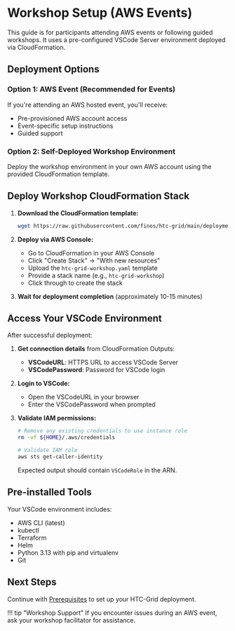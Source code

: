 # Workshop Setup (AWS Events)

This guide is for participants attending AWS events or following guided workshops. It uses a pre-configured VSCode Server environment deployed via CloudFormation.

## Deployment Options

### Option 1: AWS Event (Recommended for Events)
If you're attending an AWS hosted event, you'll receive:
- Pre-provisioned AWS account access
- Event-specific setup instructions
- Guided support

### Option 2: Self-Deployed Workshop Environment
Deploy the workshop environment in your own AWS account using the provided CloudFormation template.

## Deploy Workshop CloudFormation Stack

1. **Download the CloudFormation template:**
   ```bash
   wget https://raw.githubusercontent.com/finos/htc-grid/main/deployment/workshop/htc-grid-workshop.yaml
   ```

2. **Deploy via AWS Console:**
   - Go to CloudFormation in your AWS Console
   - Click "Create Stack" → "With new resources"
   - Upload the `htc-grid-workshop.yaml` template
   - Provide a stack name (e.g., `htc-grid-workshop`)
   - Click through to create the stack

3. **Wait for deployment completion** (approximately 10-15 minutes)

## Access Your VSCode Environment

After successful deployment:

1. **Get connection details** from CloudFormation Outputs:
   - **VSCodeURL**: HTTPS URL to access VSCode Server
   - **VSCodePassword**: Password for VSCode login

2. **Login to VSCode:**
   - Open the VSCodeURL in your browser
   - Enter the VSCodePassword when prompted

3. **Validate IAM permissions:**
   ```bash
   # Remove any existing credentials to use instance role
   rm -vf ${HOME}/.aws/credentials
   
   # Validate IAM role
   aws sts get-caller-identity
   ```

   Expected output should contain `VSCodeRole` in the ARN.

## Pre-installed Tools

Your VSCode environment includes:
- AWS CLI (latest)
- kubectl
- Terraform
- Helm
- Python 3.13 with pip and virtualenv
- Git

## Next Steps

Continue with [Prerequisites](./prerequisite.md) to set up your HTC-Grid deployment.

!!! tip "Workshop Support"
    If you encounter issues during an AWS event, ask your workshop facilitator for assistance.
